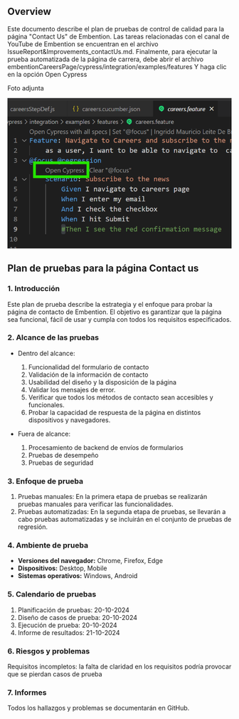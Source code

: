 ## Overview
Este documento describe el plan de pruebas de control de calidad para la página "Contact Us" de Embention. Las tareas relacionadas con el canal de YouTube de Embention se encuentran en el archivo IssueReport&Improvements_contactUs.md. Finalmente, para ejecutar la prueba automatizada de la página de carrera, debe abrir el archivo embentionCareersPage/cypress/integration/examples/features
Y haga clic en la opción  Open Cypress

Foto adjunta

![Alt text](https://github.com/ingriddbrito/embentionCareersPage/blob/main/assets/cypress.png)

## Plan de pruebas para la página Contact us

### 1. Introducción
 Este plan de prueba describe la estrategia y el enfoque para probar la página de contacto de Embention. El objetivo es garantizar que la página sea funcional, fácil de usar y cumpla con todos los requisitos especificados.

### 2. Alcance de las pruebas
* Dentro del alcance: 
    1. Funcionalidad del formulario de contacto
    2. Validación de la información de contacto
    3. Usabilidad del diseño y la disposición de la página
    4. Validar los mensajes de error.
    5. Verificar que todos los métodos de contacto sean accesibles y funcionales.
    7. Probar la capacidad de respuesta de la página en distintos dispositivos y navegadores.

* Fuera de alcance:
    1. Procesamiento de backend de envíos de formularios
    2. Pruebas de desempeño
    3. Pruebas de seguridad
    
### 3. Enfoque de prueba
1.  Pruebas manuales: En la primera etapa de pruebas se realizarán pruebas manuales para verificar las funcionalidades.
2. Pruebas automatizadas: En la segunda etapa de pruebas, se llevarán a cabo pruebas automatizadas y se incluirán en el conjunto de pruebas de regresión.
        
        
### 4. Ambiente de prueba
- **Versiones del navegador:** Chrome, Firefox, Edge
- **Dispositivos:** Desktop, Mobile
- **Sistemas operativos:** Windows, Android

### 5. Calendario de pruebas
1. Planificación de pruebas: 20-10-2024
2. Diseño de casos de prueba: 20-10-2024
3. Ejecución de prueba: 20-10-2024
4. Informe de resultados: 21-10-2024

### 6. Riesgos y problemas
Requisitos incompletos: la falta de claridad en los requisitos podría    provocar que se pierdan casos de prueba

### 7. Informes
Todos los hallazgos y problemas se documentarán en GitHub.


